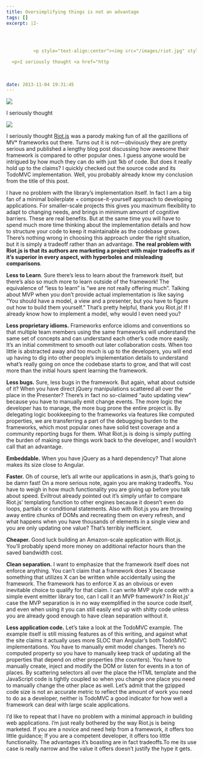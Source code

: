 ```yaml
---
title: Oversimplifying things is not an advantage
tags: []
excerpt: |2-

      
        
        
          <p style="text-align:center"><img src="/images/riot.jpg" style="width:200px;display:inline-block"></p>

  <p>I seriously thought <a href="http
        
      
      
date: 2013-11-04 19:31:45
---
```


![](/images/riot.jpg)

I seriously thought
<!-- more -->
![](/images/riot.jpg)

I seriously thought [Riot.js](https://moot.it/blog/technology/riotjs-the-1kb-mvp-framework.html) was a parody making fun of all the gazillions of MV\* frameworks out there. Turns out it is not — obviously they are pretty serious and published a lengthy blog post discussing how awesome their framework is compared to other popular ones. I guess anyone would be intrigued by how much they can do with just 1kb of code. But does it really hold up to the claims? I quickly checked out the source code and its TodoMVC implementation. Well, you probably already know my conclusion from the title of this post.

I have no problem with the library’s implementation itself. In fact I am a big fan of a minimal boilerplate + compose-it-yourself approach to developing applications. For smaller-scale projects this gives you maximum flexibility to adapt to changing needs, and brings in minimum amount of cognitive barriers. These are real benefits. But at the same time you will have to spend much more time thinking about the implementation details and how to structure your code to keep it maintainable as the codebase grows. There’s nothing wrong in choosing this approach under the right situation, but it is simply a tradeoff rather than an advantage. **The real problem with Riot.js is that its authors are marketing a project with major tradeoffs as if it’s superior in every aspect, with hyperboles and misleading comparisons**.

**Less to Learn**. Sure there’s less to learn about the framework itself, but there’s also so much more to learn outside of the framework! The equivalence of “less to learn” is “we are not really offering much”. Talking about MVP when you don’t provide actual implementation is like saying “You should have a model, a view and a presenter, but you have to figure out how to build them yourself.” That’s pretty helpful, thank you Riot.js! If I already know how to implement a model, why would I even need you?

**Less proprietary idioms.** Frameworks enforce idioms and conventions so that multiple team members using the same frameworks will understand the same set of concepts and can understand each other’s code more easily. It’s an initial commitment to smooth out later collaboration costs. When too little is abstracted away and too much is up to the developers, you will end up having to dig into other people’s implementation details to understand what’s really going on once the codebase starts to grow, and that will cost more than the initial hours spent learning the framework.

**Less bugs.** Sure, less bugs in the framework. But again, what about outside of it? When you have direct jQuery manipulations scattered all over the place in the Presenter? There’s in fact no so-claimed “auto updating view” because you have to manually emit change events. The more logic the developer has to manage, the more bug prone the entire project is. By delegating logic bookkeeping to the frameworks via features like computed properties, we are transferring a part of the debugging burden to the frameworks, which most popular ones have solid test coverage and a community reporting bugs for them. What Riot.js is doing is simply putting the burden of making sure things work back to the developer, and I wouldn’t call that an advantage.

**Embeddable.** When you have jQuery as a hard dependency? That alone makes its size close to Angular.

**Faster.** Oh of course, let’s all write our applications in asm.js, that’s going to be damn fast! On a more serious note, again you are making tradeoffs. You have to weigh in how much functionality you are giving up before you talk about speed. Eviltrout already pointed out it’s simply unfair to compare Riot.js’ templating function to other engines because it doesn’t even do loops, partials or conditional statements. Also with Riot.js you are throwing away entire chunks of DOMs and recreating them on every refresh, and what happens when you have thousands of elements in a single view and you are only updating one value? That’s terribly inefficient.

**Cheaper.** Good luck building an Amazon-scale application with Riot.js. You’ll probably spend more money on additional refactor hours than the saved bandwidth cost.

**Clean separation.** I want to emphasize that the framework itself does not enforce anything. You can’t claim that a framework does X because something that utilizes X can be written while accidentally using the framework. The framework has to enforce X as an obvious or even inevitable choice to qualify for that claim. I can write MVP style code with a simple event emitter library too, can I call it an MVP framework? In Riot.js’ case the MVP separation is in no way exemplified in the source code itself, and even when using it you can still easily end up with shitty code unless you are already good enough to have clean separation without it.

**Less application code.** Let’s take a look at the TodoMVC example. The example itself is still missing features as of this writing, and against what the site claims it actually uses more SLOC than Angular’s both TodoMVC implementations. You have to manually emit model changes. There’s no computed property so you have to manually keep track of updating all the properties that depend on other properties (the counters). You have to manually create, inject and modify the DOM or listen for events in a ton of places. By scattering selectors all over the place the HTML template and the JavaScript code is tightly coupled so when you change one place you need to manually change the other place as well. Let’s admit that the gzipped code size is not an accurate metric to reflect the amount of work you need to do as a developer, neither is TodoMVC a good indicator for how well a framework can deal with large scale applications.

I’d like to repeat that I have no problem with a minimal approach in building web applications. I’m just really bothered by the way Riot.js is being marketed. If you are a novice and need help from a framework, it offers too little guidance; If you are a competent developer, it offers too little functionality. The advantages it’s boasting are in fact tradeoffs.To me its use case is really narrow and the value it offers doesn’t justify the hype it gets.